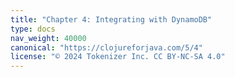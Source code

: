 ```yaml
---
title: "Chapter 4: Integrating with DynamoDB"
type: docs
nav_weight: 40000
canonical: "https://clojureforjava.com/5/4"
license: "© 2024 Tokenizer Inc. CC BY-NC-SA 4.0"
---
```

